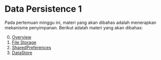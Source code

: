 # Data Persistence 1

Pada pertemuan minggu ini, materi yang akan dibahas adalah menerapkan mekanisme penyimpanan. Berikut adalah materi yang akan dibahas:

0. [Overview](SubMateri/0-Overview.md)
1. [File Storage](SubMateri/1-FileStorage.md)
2. [SharedPreferences](SubMateri/2-SharedPreferences.md)
3. [DataStore](SubMateri/3-DataStore.md)